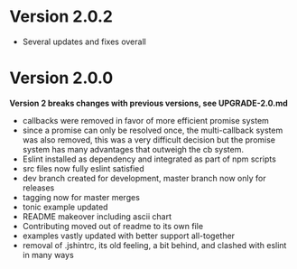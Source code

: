 Version 2.0.2
====================
* Several updates and fixes overall

Version 2.0.0
====================

**Version 2 breaks changes with previous versions, see UPGRADE-2.0.md**

* callbacks were removed in favor of more efficient promise system
* since a promise can only be resolved once, the multi-callback system was also
  removed, this was a very difficult decision but the promise system has many
  advantages that outweigh the cb system.
* Eslint installed as dependency and integrated as part of npm scripts
* src files now fully eslint satisfied
* dev branch created for development, master branch now only for releases
* tagging now for master merges
* tonic example updated
* README makeover including ascii chart
* Contributing moved out of readme to its own file
* examples vastly updated with better support all-together
* removal of .jshintrc, its old feeling, a bit behind, and clashed with eslint in
  many ways
